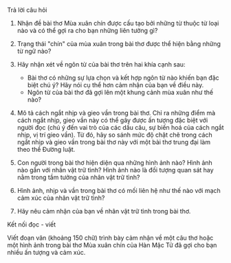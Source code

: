 Trả lời câu hỏi

1. Nhận đề bài thơ Mùa xuân chín được cấu tạo bởi những từ thuộc từ loại nào và có thể gợi ra cho bạn những liên tưởng gì?

2. Trạng thái "chín" của mùa xuân trong bài thơ được thể hiện bằng những từ ngữ nào?

3. Hãy nhận xét về ngôn từ của bài thơ trên hai khía cạnh sau:
   - Bài thơ có những sự lựa chọn và kết hợp ngôn từ nào khiến bạn đặc biệt chú ý? Hãy nói cụ thể hơn cảm nhận của bạn về điều này.
   - Ngôn từ của bài thơ đã gợi lên một khung cảnh mùa xuân như thế nào?

4. Mô tả cách ngắt nhịp và gieo vần trong bài thơ. Chỉ ra những điểm mà cách ngắt nhịp, gieo vần này có thể gây được ấn tượng đặc biệt với người đọc (chú ý đến vai trò của các dấu câu, sự biến hoá của cách ngắt nhịp, vị trí gieo vần). Từ đó, hãy so sánh mức độ chặt chẽ trong cách ngắt nhịp và gieo vần trong bài thơ này với một bài thơ trung đại làm theo thể Đường luật.

5. Con người trong bài thơ hiện diện qua những hình ảnh nào? Hình ảnh nào gắn với nhân vật trữ tình? Hình ảnh nào là đối tượng quan sát hay nằm trong tầm tưởng của nhân vật trữ tình?

6. Hình ảnh, nhịp và vần trong bài thơ có mối liên hệ như thế nào với mạch cảm xúc của nhân vật trữ tình?

7. Hãy nêu cảm nhận của bạn về nhân vật trữ tình trong bài thơ.

Kết nối đọc - viết

Viết đoạn văn (khoảng 150 chữ) trình bày cảm nhận về một câu thơ hoặc một hình ảnh trong bài thơ Mùa xuân chín của Hàn Mặc Tử đã gợi cho bạn nhiều ấn tượng và cảm xúc.